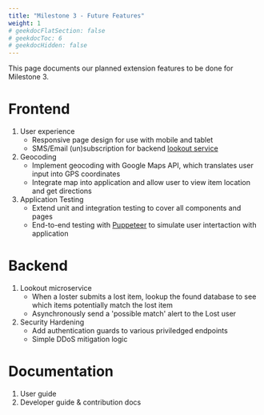 ```yaml
---
title: "Milestone 3 - Future Features"
weight: 1
# geekdocFlatSection: false
# geekdocToc: 6
# geekdocHidden: false
---
```

This page documents our planned extension features to be done for Milestone 3.

# Frontend

1. User experience
   - Responsive page design for use with mobile and tablet
   - SMS/Email (un)subscription for backend [lookout service](#lookout-service)
2. Geocoding
   - Implement geocoding with Google Maps API, which translates user input into GPS coordinates
   - Integrate map into application and allow user to view item location and get directions
3. Application Testing
   - Extend unit and integration testing to cover all components and pages
   - End-to-end testing with <a href="https://www.npmjs.com/package/puppeteer" target="_blank" rel="noopener">Puppeteer</a> to simulate user intertaction with application

# Backend
1. Lookout microservice <div id="lookout-service"></div>
    - When a loster submits a lost item, lookup the found database to see which items potentially match the lost item
    - Asynchronously send a 'possible match' alert to the Lost user 
2. Security Hardening
    - Add authentication guards to various priviledged endpoints
    - Simple DDoS mitigation logic

# Documentation
1. User guide
2. Developer guide & contribution docs